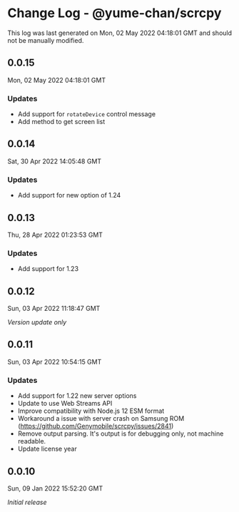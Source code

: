 # Change Log - @yume-chan/scrcpy

This log was last generated on Mon, 02 May 2022 04:18:01 GMT and should not be manually modified.

## 0.0.15
Mon, 02 May 2022 04:18:01 GMT

### Updates

- Add support for `rotateDevice` control message
- Add method to get screen list

## 0.0.14
Sat, 30 Apr 2022 14:05:48 GMT

### Updates

- Add support for new option of 1.24

## 0.0.13
Thu, 28 Apr 2022 01:23:53 GMT

### Updates

- Add support for 1.23

## 0.0.12
Sun, 03 Apr 2022 11:18:47 GMT

_Version update only_

## 0.0.11
Sun, 03 Apr 2022 10:54:15 GMT

### Updates

- Add support for 1.22 new server options
- Update to use Web Streams API
- Improve compatibility with Node.js 12 ESM format
- Workaround a issue with server crash on Samsung ROM (https://github.com/Genymobile/scrcpy/issues/2841)
- Remove output parsing. It's output is for debugging only, not machine readable.
- Update license year

## 0.0.10
Sun, 09 Jan 2022 15:52:20 GMT

_Initial release_

